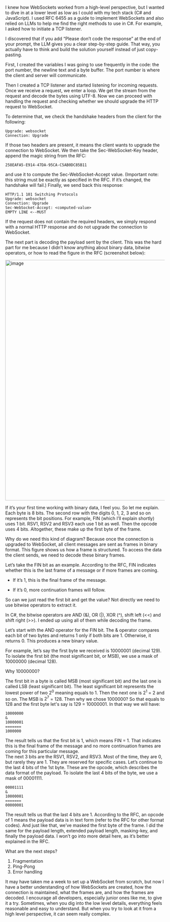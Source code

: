 I knew how WebSockets worked from a high-level perspective, but I wanted to dive in at a lower level as low as I could with my tech stack (C# and JavaScript). I used RFC 6455 as a guide to implement WebSockets and also relied on LLMs to help me find the right methods to use in C#. For example, I asked how to initiate a TCP listener.

I discovered that if you add “Please don’t code the response” at the end of your prompt, the LLM gives you a clear step-by-step guide. That way, you actually have to think and build the solution yourself instead of just copy-pasting.

First, I created the variables I was going to use frequently in the code: the port number, the newline text and a byte buffer. The port number is where the client and server will communicate.

Then I created a TCP listener and started listening for incoming requests. Once we receive a request, we enter a loop. We get the stream from the request and decode the bytes using UTF-8. Now we can proceed with handling the request and checking whether we should upgrade the HTTP request to WebSocket.

To determine that, we check the handshake headers from the client for the following:
~~~~~~~~~~~~~
Upgrade: websocket
Connection: Upgrade
~~~~~~~~~~~~~
If those two headers are present, it means the client wants to upgrade the connection to WebSocket. We then take the Sec-WebSocket-Key header, append the magic string from the RFC:
~~~~~~~~~~~~~
258EAFA5-E914-47DA-95CA-C5AB0DC85B11
~~~~~~~~~~~~~

and use it to compute the Sec-WebSocket-Accept value. (Important note: this string must be exactly as specified in the RFC. If it’s changed, the handshake will fail.)
Finally, we send back this response:
~~~~~~~~~~~~~
HTTP/1.1 101 Switching Protocols
Upgrade: websocket
Connection: Upgrade
Sec-WebSocket-Accept: <computed-value>
EMPTY LINE <--MUST
~~~~~~~~~~~~~

If the request does not contain the required headers, we simply respond with a normal HTTP response and do not upgrade the connection to WebSocket.

The next part is decoding the payload sent by the client. This was the hard part for me because I didn’t know anything about binary data, bitwise operators, or how to read the figure in the RFC (screenshot below): 
  
<img width="1400" height="760" alt="image" src="https://github.com/user-attachments/assets/6231e6f5-9d4d-45eb-9d8c-f3d453f68925" />

If it’s your first time working with binary data, I feel you. So let me explain.
Each byte is 8 bits. The second row with the digits 0, 1, 2, 3 and so on represents the bit positions. For example, FIN (which I’ll explain shortly) uses 1 bit. RSV1, RSV2 and RSV3 each use 1 bit as well. Then the opcode uses 4 bits. Altogether, these make up the first byte of the frame.

Why do we need this kind of diagram? Because once the connection is upgraded to WebSocket, all client messages are sent as frames in binary format. This figure shows us how a frame is structured. To access the data the client sends, we need to decode these binary frames.

Let’s take the FIN bit as an example. According to the RFC, FIN indicates whether this is the last frame of a message or if more frames are coming.

- If it’s 1, this is the final frame of the message.

- If it’s 0, more continuation frames will follow.

So can we just read the first bit and get the value? Not directly  we need to use bitwise operators to extract it.

In C#, the bitwise operators are AND (&), OR (|), XOR (^), shift left (<<) and shift right (>>). I ended up using all of them while decoding the frame.

Let’s start with the AND operator for the FIN bit. The & operator compares each bit of two bytes and returns 1 only if both bits are 1. Otherwise, it returns 0. This produces a new binary value.

For example, let’s say the first byte we received is 10000001 (decimal 129).
To isolate the first bit (the most significant bit, or MSB), we use a mask of 10000000 (decimal 128).
  
Why 10000000?  
  
The first bit in a byte is called MSB (most significant bit) and the last one is called LSB (least significant bit). The least significant bit represents the lowest power of two $2^{0}$ meaning equals to 1. Then the next one 
is $2^{1}$ = 2 and so on. The MSB is $2^{7}$ = 128. Then why we chose 1000000? So that equals to 128 and the first byte let's say is 129 = 10000001. In that way we will have:
~~~~~~~~~~~~~
10000000  
&  
10000001  
=======
1000000  
~~~~~~~~~~~~~
The result tells us that the first bit is 1, which means FIN = 1. That indicates this is the final frame of the message and no more continuation frames are coming for this particular message.  
The next 3 bits are the RSV1, RSV2, and RSV3. Most of the time, they are 0, but rarely they are 1. They are reserved for specific cases. Let’s continue to the last 4 bits of the 1st byte. These are the opcode, which describes the data format of the payload. To isolate the last 4 bits of the byte, we use a mask of 00001111.
~~~~~~~~~~~~~  
00001111  
&  
10000001  
=======
00000001  
~~~~~~~~~~~~~
The result tells us that the last 4 bits are 1. According to the RFC, an opcode of 1 means the payload data is in text form (refer to the RFC for other format codes).
And just like that, we’ve masked the first byte of the frame. I did the same for the payload length, extended payload length, masking-key, and finally the payload data. I won’t go into more detail here, as it’s better explained in the RFC.

What are the next steps?

1. Fragmentation
2. Ping-Pong
3. Error handling

It may have taken me a week to set up a WebSocket from scratch, but now I have a better understanding of how WebSockets are created, how the connection is maintained, what the frames are, and how the frames are decoded. I encourage all developers, especially junior ones like me, to give it a try. Sometimes, when you dig into the low level details, everything feels reasonable and easy to understand. But when you try to look at it from a high level perspective, it can seem really complex.

